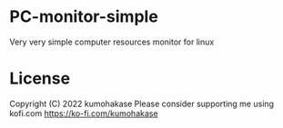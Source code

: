 PC-monitor-simple
====
Very very simple computer resources monitor for linux

License
====
Copyright (C) 2022 kumohakase
Please consider supporting me using kofi.com https://ko-fi.com/kumohakase   
